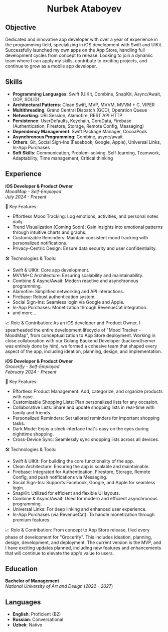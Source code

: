 <h1 align="center">Nurbek Ataboyev</h1>

## Objective

Dedicated and innovative app developer with over a year of experience in the programming field, specializing in iOS development with Swift and UIKit. Successfully launched my own apps on the App Store, handling full development cycles from concept to release. Looking to join a dynamic team where I can apply my skills, contribute to exciting projects, and continue to grow as a mobile app developer.

## Skills

- **Programming Languages**: Swift (UIKit, Combine, SnapKit, Async/Await, OOP, SOLID)
- **Architectural Patterns**: Clean Swift, MVP, MVVM, MVVM + C, VIPER
- **Multithreading**: Grand Central Dispatch (GCD), Operation Queue
- **Networking**: URLSession, Alamofire, REST API HTTP
- **Persistence**: UserDefaults, Keychain, CoreData, Firebase (Authentication, Firestore, Storage, Remote Config, Messaging)
- **Dependency Management**: Swift Package Manager, CocoaPods
- **Asynchronous Programming**: Combine, async/await
- **Others**: Git, Social Sign-Ins (Facebook, Google, Apple), Universal Links, In-App Purchases
- **Soft Skills**: Communication, Problem-solving, Self-learning, Teamwork, Adaptability, Time management, Critical thinking

## Experience

**iOS Developer & Product Owner**  
*MoodMap - Self-Employed*  
_July 2024 - Present_

🌟 Key Features:
- Effortless Mood Tracking: Log emotions, activities, and personal notes daily.
- Trend Visualization (Coming Soon): Gain insights into emotional patterns through intuitive charts and graphs.
- Customizable Reminders: Maintain consistent mood tracking with personalized notifications.
- Privacy-Centric Design: Ensure data security and user confidentiality.

🛠️ Technologies & Tools:
- Swift & UIKit: Core app development.
- MVVM+C Architecture: Ensuring scalability and maintainability.
- Combine & Async/Await: Modern reactive and asynchronous programming.
- Alamofire: Simplified networking and API interactions.
- Firebase: Robust authentication system.
- Social Sign-Ins: Seamless login via Google and Apple.
- In-App Purchases: Monetization through RevenueCat integration.
- and more...

📈 Role & Contribution:
As an iOS developer and Product Owner, I spearheaded the entire development lifecycle of "Mood Tracker - MoodMap", from conceptualization to App Store deployment. Working in close collaboration with our Golang Backend Developer (backend/server was entirely done by him), we formed a cohesive team that shaped every aspect of the app, including ideation, planning, design, and implementation.

**iOS Developer & Product Owner**  
*Grocerify - Self-Employed*  
_February 2024 - Present_

🌟 Key Features:
- Effortless Product Management: Add, categorize, and organize products with ease.
- Customizable Shopping Lists: Plan personalized lists for any occasion.
- Collaborative Lists: Share and update shopping lists in real-time with family and friends.
- Personalized Reminders: Set tailored reminders for important shopping tasks.
- Dark Mode: Enjoy a sleek interface that's easy on the eyes during nighttime shopping.
- Cross-Device Sync: Seamlessly sync shopping lists across all devices.

🛠️ Technologies & Tools:
- Swift & UIKit: For building the core functionality of the app.
- Clean Architecture: Ensuring the app is scalable and maintainable.
- Firebase: Integrated for Authentication, Firestore, Storage, Remote Config, and push notifications via Messaging.
- Social Sign-Ins: Supports Facebook, Google, and Apple for seamless login.
- SnapKit: Utilized for efficient and flexible UI layouts.
- Combine & Async/Await: Used for modern and efficient asynchronous programming.
- Universal Links: For deep linking and enhanced user experience.
- In-App Purchases (via RevenueCat): To handle monetization through premium features.

📈 Role & Contribution:
From concept to App Store release, I led every phase of development for "Grocerify". This includes ideation, planning, design, development, and deployment. The current version is the MVP, and I have exciting updates planned, including new features and enhancements that will continue to elevate the app's value to users.

## Education

**Bachelor of Management**  
_National University of Art and Design_  (_2022 - 2027_)

## Languages

- **English**: Proficient (B2)
- **Russian**: Conversational
- **Uzbek**: Native
